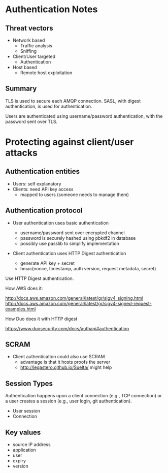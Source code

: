 Authentication Notes
====================

## Threat vectors

- Network based
  - Traffic analysis
  - Sniffing
- Client/User targeted
  - Authentication
- Host based
  - Remote host exploitation

## Summary

TLS is used to secure each AMQP connection. SASL, with digest
authentication, is used for authentication.

Users are authenticated using username/password authentication, with
the password sent over TLS.

Protecting against client/user attacks
======================================

## Authentication entities

- Users: self explanatory
- Clients: need API key access
  - mapped to users (someone needs to manage them)

## Authentication protocol

- User authentication uses basic authentication
  - username/password sent over encrypted channel
  - password is securely hashed using pbkdf2 in database
  - possibly use passlib to simplify implementation

- Client authentication uses HTTP Digest authentication
  - generate API key + secret
  - hmac(nonce, timestamp, auth version, request metadata, secret)

Use HTTP Digest authentication.

How AWS does it:

http://docs.aws.amazon.com/general/latest/gr/sigv4_signing.html
http://docs.aws.amazon.com/general/latest/gr/sigv4-signed-request-examples.html

How Duo does it with HTTP digest

https://www.duosecurity.com/docs/authapi#authentication

## SCRAM

- Client authentication could also use SCRAM
  - advantage is that it hosts proofs the server
  - http://legastero.github.io/Suelta/ might help

## Session Types

Authentication happens upon a client connection (e.g., TCP connection)
or a user creates a session (e.g., user login, git authentication).

- User session
- Connection

## Key values

- source IP address
- application
- user
- expiry
- version


